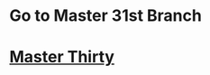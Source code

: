 <h1>Go to Master 31st Branch</h1>
<h1><a href= 'https://github.com/AvinandanBose/FlashChat_Flutter_x_Firebase_Cloud_Firestore_Updates/tree/master_thirty'>Master Thirty</a></h1>
